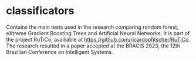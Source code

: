 # classificators

Contains the main tests used in the research comparing random forest, eXtreme Gradient Boosting Trees and Artificial Neural Networks. It is part of the project RuTiCo, availiable at https://github.com/ricardopfitscher/RuTiCo. The research resulted in a paper accepted at the BRACIS 2023, the 12th Brazilian Conference on Intelligent Systems.
